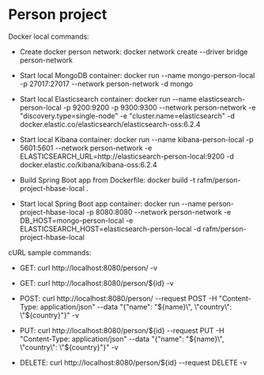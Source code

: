 # Person project

Docker local commands:

- Create docker person network: docker network create --driver bridge person-network

- Start local MongoDB container: docker run --name mongo-person-local -p 27017:27017 --network person-network -d mongo

- Start local Elasticsearch container: docker run --name elasticsearch-person-local -p 9200:9200 -p 9300:9300 --network person-network -e "discovery.type=single-node" -e "cluster.name=elasticsearch" -d docker.elastic.co/elasticsearch/elasticsearch-oss:6.2.4
 
- Start local Kibana container: docker run --name kibana-person-local -p 5601:5601 --network person-network -e ELASTICSEARCH_URL=http://elasticsearch-person-local:9200 -d docker.elastic.co/kibana/kibana-oss:6.2.4

- Build Spring Boot app from Dockerfile: docker build -t rafm/person-project-hbase-local .
 
- Start local Spring Boot app container: docker run --name person-project-hbase-local -p 8080:8080 --network person-network -e DB_HOST=mongo-person-local -e ELASTICSEARCH_HOST=elasticsearch-person-local -d rafm/person-project-hbase-local

cURL sample commands:

- GET: curl http://localhost:8080/person/ -v

- GET: curl http://localhost:8080/person/${id} -v

- POST: curl http://localhost:8080/person/ --request POST -H "Content-Type: application/json" --data "{\"name\": \"${name}\", \"country\": \"${country}\"}" -v

- PUT: curl http://localhost:8080/person/${id} --request PUT -H "Content-Type: application/json" --data "{\"name\": \"${name}\", \"country\": \"${country}\"}" -v

- DELETE: curl http://localhost:8080/person/${id} --request DELETE -v